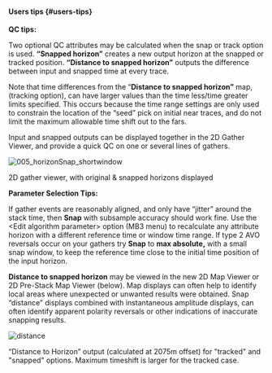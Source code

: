 #### Users tips {#users-tips}

**QC tips:**

Two optional QC attributes may be calculated when the snap or track option is used. **“Snapped horizon”** creates a new output horizon at the snapped or tracked position. **“Distance to snapped horizon”** outputs the difference between input and snapped time at every trace.

Note that time differences from the “**Distance to snapped horizon”** map, (tracking option), can have larger values than the time less/time greater limits specified. This occurs because the time range settings are only used to constrain the location of the “seed” pick on initial near traces, and do not limit the maximum allowable time shift out to the fars.

Input and snapped outputs can be displayed together in the 2D Gather Viewer, and provide a quick QC on one or several lines of gathers.

![005_horizonSnap_shortwindow](C:\Temp\Gitbook3\export\assets\005horizonsnap_shortwindow.png)

2D gather viewer, with original &amp; snapped horizons displayed

**Parameter Selection Tips:**

If gather events are reasonably aligned, and only have “jitter” around the stack time, then **Snap** with subsample accuracy should work fine. Use the &lt;Edit algorithm parameter&gt; option (MB3 menu) to recalculate any attribute horizon with a different reference time or window time range. If type 2 AVO reversals occur on your gathers try **Snap** to **max absolute,** with a small snap window, to keep the reference time close to the initial time position of the input horizon.

**Distance to snapped horizon** may be viewed in the new 2D Map Viewer or 2D Pre-Stack Map Viewer (below). Map displays can often help to identify local areas where unexpected or unwanted results were obtained. Snap “distance” displays combined with instantaneous amplitude displays, can often identify apparent polarity reversals or other indications of inaccurate snapping results.

![distance](C:\Temp\Gitbook3\export\assets\distance.png)

“Distance to Horizon” output (calculated at 2075m offset) for &quot;tracked&quot; and &quot;snapped&quot; options. Maximum timeshift is larger for the tracked case.